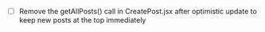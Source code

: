- [ ] Remove the getAllPosts() call in CreatePost.jsx after optimistic update to keep new posts at the top immediately
